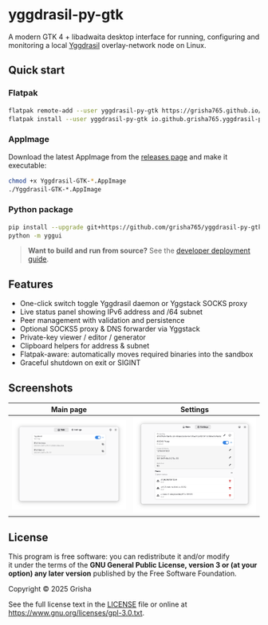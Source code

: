# yggdrasil-py-gtk
A modern GTK 4 + libadwaita desktop interface for running, configuring and monitoring a local [Yggdrasil](https://github.com/yggdrasil-network/yggdrasil-go) overlay-network node on Linux.

## Quick start

### Flatpak

```bash
flatpak remote-add --user yggdrasil-py-gtk https://grisha765.github.io/yggdrasil-py-gtk/grisha765.flatpakrepo
flatpak install --user yggdrasil-py-gtk io.github.grisha765.yggdrasil-py-gtk
````

### AppImage

Download the latest AppImage from the [releases page](https://github.com/grisha765/yggdrasil-py-gtk/releases) and make it executable:

```bash
chmod +x Yggdrasil-GTK-*.AppImage 
./Yggdrasil-GTK-*.AppImage
```

### Python package

```bash
pip install --upgrade git+https://github.com/grisha765/yggdrasil-py-gtk.git@main#egg=yggdrasil-py-gtk
python -m yggui
```

> **Want to build and run from source?**
> See the [developer deployment guide](.github/docs/development.md).

## Features

- One-click switch toggle Yggdrasil daemon or Yggstack SOCKS proxy
- Live status panel showing IPv6 address and /64 subnet
- Peer management with validation and persistence
- Optional SOCKS5 proxy & DNS forwarder via Yggstack
- Private-key viewer / editor / generator
- Clipboard helpers for address & subnet
- Flatpak-aware: automatically moves required binaries into the sandbox
- Graceful shutdown on exit or SIGINT

## Screenshots

| Main page                                             | Settings                                                 |
|-------------------------------------------------------|----------------------------------------------------------|
| ![Main page screenshot](.github/docs/main.png)        | ![Settings screenshot](.github/docs/settings.png) |

## License

This program is free software: you can redistribute it and/or modify  
it under the terms of the **GNU General Public License, version 3 or (at your option) any later version** published by the Free Software Foundation.

Copyright © 2025 Grisha

See the full license text in the [LICENSE](LICENSE) file or online at <https://www.gnu.org/licenses/gpl-3.0.txt>.
